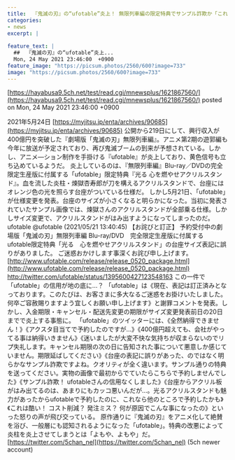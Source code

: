 ```yaml
---
title:  『鬼滅の刃』の“ufotable”炎上！ 無限列車編の限定特典でサンプル詐欺か「これは酷い」「信用なくしました」  
categories:
- news
excerpt: |
  
feature_text: |
  ##  『鬼滅の刃』の“ufotable”炎上...
  Mon, 24 May 2021 23:46:00  +0900
feature_image: "https://picsum.photos/2560/600?image=733"
image: "https://picsum.photos/2560/600?image=733"
---
```


[https://hayabusa9.5ch.net/test/read.cgi/mnewsplus/1621867560/](https://hayabusa9.5ch.net/test/read.cgi/mnewsplus/1621867560/)
posted on Mon, 24 May 2021 23:46:00  +0900

<!--more-->

2021年5月24日 [https://myjitsu.jp/enta/archives/90685](https://myjitsu.jp/enta/archives/90685) 公開から219日にして、興行収入が400億円を突破した『劇場版「鬼滅の刃」無限列車編』。アニメ第2期の遊郭編も今年に放送が予定されており、再び鬼滅ブームの到来が予想されている。しかし、アニメ—ション制作を手掛ける『ufotable』が炎上しており、黄色信号も立ち込めているようだ。 炎上しているのは、『無限列車編』Blu-ray／DVDの完全限定生産版に付属する「ufotable」限定特典『光る 心を燃やせアクリルスタンド』。血を流した炎柱・煉獄杏寿郎が刀を構えるアクリルスタンドで、台座にはオレンジ色の光を照らす台座がついている仕様だ。 しかし5月21日、「ufotable」が仕様変更を発表。台座のサイズが小さくなると明らかになった。当初に発表されていたサンプル画像では、煉獄さんのアクリルスタンドが全部乗る仕様。しかしサイズ変更で、アクリルスタンドがはみ出すようになってしまったのだ。 ufotable @ufotable (2021/05/21 13:40:45) 【お詫びと訂正】 予約受付中の劇場版「鬼滅の刃」無限列車編 Blu-ray/DVD　完全限定生産版に付属する ufotable限定特典「光る　心を燃やせアクリルスタンド」の台座サイズ表記に誤りがありました。 ご迷惑おかけします事深くお詫び申し上げます。 [http://www.ufotable.com/release/release_0520_package.html](http://www.ufotable.com/release/release_0520_package.html) http://twitter.com/ufotable/status/1395600427123548163 この一件で「ufotable」の信用が地の底に…？ 「ufotable」は《現在、表記は訂正済みとなっております。このたびは、お客さまに多大なるご迷惑をお掛けいたしました。何卒ご容赦賜りますよう宜しくお願い申し上げます》と謝罪コメントを発表。しかし、入金期限・キャンセル・配送先変更の期限がサイズ変更発表前日の20日までで炎上する事態に。 「ufotable」のツイッターには、《全然納得できません！》《アクスタ目当てで予約したのですが…》《400億円超えても、会社がやってる事は納得いきません》《迷いましたが大変不快な気持ちが収まらないのでリプ失礼します。キャンセル期限の次の日に告知された事について悪意しか感じていません。期限延ばしてください》《台座の表記に誤りがあった、のではなく明らかなサンプル詐欺ですよね。クオリティが全く違います。サンプル通りの特典を送ってください。実物の画像で最初からでていたらこちらで予約しませんでした》《サンプル詐欺！ ufotableさんの信用なくしました》《台座からアクリル板がはみ出てるのは、あまりにもカッコ悪いんだが…。光るアクリルスタンドも魅力があったからufotableで予約したのに、これなら他のところで予約したかも》《これは酷い！ コスト削減？ 発注ミス？ 何が原因でこんな事になったの》といった怒りの声が飛び交っている。 原作通りに『鬼滅の刃』をアニメ化して絶賛を浴び、一般層にも認知されるようになった「ufotable」。特典の改悪によって炎柱を炎上させてしまうとは「よもや、よもや」だ。 [https://twitter.com/5chan_nel](https://twitter.com/5chan_nel) (5ch newer account)
